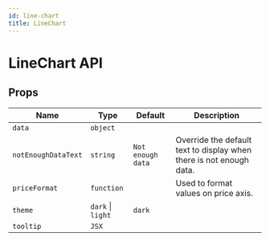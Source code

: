 ```yaml
---
id: line-chart
title: LineChart
---
```


# LineChart API

## Props

| Name                | Type              | Default           | Description                                                         |
| ------------------- | ----------------- | ----------------- | ------------------------------------------------------------------- |
| `data`              | `object`          |                   |                                                                     |
| `notEnoughDataText` | `string`          | `Not enough data` | Override the default text to display when there is not enough data. |
| `priceFormat`       | `function`        |                   | Used to format values on price axis.                                |
| `theme`             | `dark` \| `light` | `dark`            |                                                                     |
| `tooltip`           | `JSX`             |                   |                                                                     |
